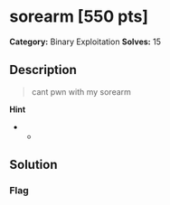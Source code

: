 # sorearm [550 pts]

**Category:** Binary Exploitation
**Solves:** 15

## Description
>cant pwn with my sorearm

**Hint**
* -

## Solution

### Flag

